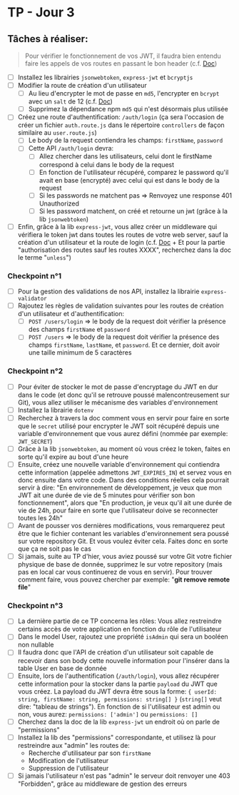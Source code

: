 # TP - Jour 3

## Tâches à réaliser:

> Pour vérifier le fonctionnement de vos JWT, il faudra bien entendu faire les appels de vos routes en passant le bon header (c.f. [Doc](https://jwt.io/introduction))

- [ ] Installez les librairies `jsonwebtoken`, `express-jwt` et `bcryptjs`
- [ ] Modifier la route de création d'un utilisateur
  - [ ] Au lieu d'encrypter le mot de passe en `md5`, l'encrypter en `bcrypt` avec un `salt` de 12 (c.f. [Doc](https://github.com/dcodeIO/bcrypt.js#usage---sync))
  - [ ] Supprimez la dépendance npm `md5` qui n'est désormais plus utilisée
- [ ] Créez une route d'authentification: `/auth/login` (ça sera l'occasion de créer un fichier `auth.route.js` dans le répertoire `controllers` de façon similaire au `user.route.js`)
  - [ ] Le body de la request contiendra les champs: `firstName`, `password`
  - [ ] Cette API `/auth/login` devra:
    - [ ] Allez chercher dans les utilisateurs, celui dont le firstName correspond à celui dans le body de la request
    - [ ] En fonction de l'utilisateur récupéré, comparez le password qu'il avait en base (encrypté) avec celui qui est dans le body de la request
    - [ ] Si les passwords ne matchent pas => Renvoyez une response 401 Unauthorized
    - [ ] Si les password matchent, on créé et retourne un jwt (grâce à la lib `jsonwebtoken`)
- [ ] Enfin, grâce à la lib `express-jwt`, vous allez créer un middleware qui vérifiera le token jwt dans toutes les routes de votre web server, sauf la création d'un utilisateur et la route de login (c.f. [Doc](https://www.npmjs.com/package/express-jwt) + Et pour la partie "authorisation des routes sauf les routes XXXX", recherchez dans la doc le terme "`unless`")

### Checkpoint n°1

- [ ] Pour la gestion des validations de nos API, installez la librairie `express-validator`
- [ ] Rajoutez les règles de validation suivantes pour les routes de création d'un utilisateur et d'authentification:
  - [ ] `POST /users/login` => le body de la request doit vérifier la présence des champs `firstName` et `password`
  - [ ] `POST /users` => le body de la request doit vérifier la présence des champs `firstName`, `lastName`, et `password`. Et ce dernier, doit avoir une taille minimum de 5 caractères

### Checkpoint n°2

- [ ] Pour éviter de stocker le mot de passe d'encryptage du JWT en dur dans le code (et donc qu'il se retrouve poussé malencontreusement sur Git), vous allez utiliser le mécanisme des variables d'environnement
- [ ] Installez la librairie `dotenv`
- [ ] Recherchez à travers la doc comment vous en servir pour faire en sorte que le `secret` utilisé pour encrypter le JWT soit récupéré depuis une variable d'environnement que vous aurez défini (nommée par exemple: `JWT_SECRET`)
- [ ] Grâce à la lib `jsonwebtoken`, au moment où vous créez le token, faites en sorte qu'il expire au bout d'une heure
- [ ] Ensuite, créez une nouvelle variable d'environnement qui contiendra cette information (appelée admettons `JWT_EXPIRES_IN`) et servez vous en donc ensuite dans votre code. Dans des conditions réelles cela pourrait servir à dire: "En environnement de développement, je veux que mon JWT ait une durée de vie de 5 minutes pour vérifier son bon fonctionnement", alors que "En production, je veux qu'il ait une durée de vie de 24h, pour faire en sorte que l'utilisateur doive se reconnecter toutes les 24h"
- [ ] Avant de pousser vos dernières modifications, vous remarquerez peut être que le fichier contenant les variables d'environnement sera poussé sur votre repository Git. Et vous voulez éviter cela. Faites donc en sorte que ça ne soit pas le cas
- [ ] Si jamais, suite au TP d'hier, vous aviez poussé sur votre Git votre fichier physique de base de donnée, supprimez le sur votre repository (mais pas en local car vous continuerez de vous en servir). Pour trouver comment faire, vous pouvez chercher par exemple: "**git remove remote file**"

### Checkpoint n°3

- [ ] La dernière partie de ce TP concerna les rôles: Vous allez restreindre certains accès de votre application en fonction du rôle de l'utilisateur
- [ ] Dans le model User, rajoutez une propriété `isAdmin` qui sera un booléen non nullable
- [ ] Il faudra donc que l'API de création d'un utilisateur soit capable de recevoir dans son body cette nouvelle information pour l'insérer dans la table User en base de donnée
- [ ] Ensuite, lors de l'authentification (`/auth/login`), vous allez récupérer cette information pour la stocker dans la partie `payload` du JWT que vous créez. La payload du JWT devra être sous la forme: `{ userId: string, firstName: string, permissions: string[] }` (`string[]` veut dire: "tableau de strings"). En fonction de si l'utilisateur est admin ou non, vous aurez: `permissions: ['admin']` ou `permissions: []`
- [ ] Cherchez dans la doc de la lib `express-jwt` un endroit où on parle de "permissions"
- [ ] Installez la lib des "permissions" correspondante, et utilisez là pour restreindre aux "admin" les routes de:
  - Recherche d'utilisateur par son `firstName`
  - Modification de l'utilisateur
  - Suppression de l'utilisateur
- [ ] Si jamais l'utilisateur n'est pas "admin" le serveur doit renvoyer une 403 "Forbidden", grâce au middleware de gestion des erreurs
